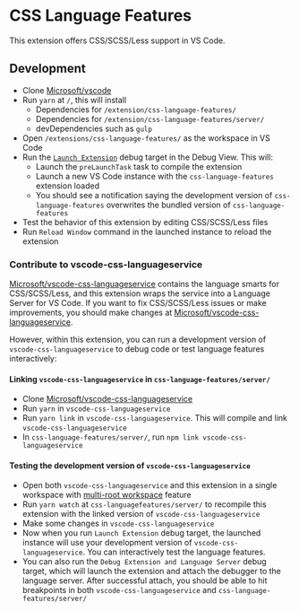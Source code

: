 # CSS Language Features

This extension offers CSS/SCSS/Less support in VS Code.

## Development

- Clone [Microsoft/vscode](https://github.com/microsoft/vscode)
- Run `yarn` at `/`, this will install
	- Dependencies for `/extension/css-language-features/`
	- Dependencies for `/extension/css-language-features/server/`
	- devDependencies such as `gulp`
- Open `/extensions/css-language-features/` as the workspace in VS Code
- Run the [`Launch Extension`](https://github.com/Microsoft/vscode/blob/master/extensions/css-language-features/.vscode/launch.json) debug target in the Debug View. This will:
	- Launch the `preLaunchTask` task to compile the extension
	- Launch a new VS Code instance with the `css-language-features` extension loaded
	- You should see a notification saying the development version of `css-language-features` overwrites the bundled version of `css-language-features`
- Test the behavior of this extension by editing CSS/SCSS/Less files
- Run `Reload Window` command in the launched instance to reload the extension

### Contribute to vscode-css-languageservice

[Microsoft/vscode-css-languageservice](https://github.com/Microsoft/vscode-css-languageservice) contains the language smarts for CSS/SCSS/Less, and this extension wraps the service into a Language Server for VS Code. If you want to fix CSS/SCSS/Less issues or make improvements, you should make changes at [Microsoft/vscode-css-languageservice](https://github.com/Microsoft/vscode-css-languageservice).

However, within this extension, you can run a development version of `vscode-css-languageservice` to debug code or test language features interactively:

#### Linking `vscode-css-languageservice` in `css-language-features/server/`

- Clone [Microsoft/vscode-css-languageservice](https://github.com/Microsoft/vscode-css-languageservice)
- Run `yarn` in `vscode-css-languageservice`
- Run `yarn link` in `vscode-css-languageservice`. This will compile and link `vscode-css-languageservice`
- In `css-language-features/server/`, run `npm link vscode-css-languageservice`

#### Testing the development version of `vscode-css-languageservice`

- Open both `vscode-css-languageservice` and this extension in a single workspace with [multi-root workspace](https://code.visualstudio.com/docs/editor/multi-root-workspaces) feature
- Run `yarn watch` at `css-languagefeatures/server/` to recompile this extension with the linked version of `vscode-css-languageservice`
- Make some changes in `vscode-css-languageservice`
- Now when you run `Launch Extension` debug target, the launched instance will use your development version of `vscode-css-languageservice`. You can interactively test the language features.
- You can also run the `Debug Extension and Language Server` debug target, which will launch the extension and attach the debugger to the language server. After successful attach, you should be able to hit breakpoints in both `vscode-css-languageservice` and `css-language-features/server/`
